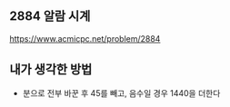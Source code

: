 ## 2884 알람 시계

<https://www.acmicpc.net/problem/2884>

## 내가 생각한 방법

- 분으로 전부 바꾼 후 45를 빼고, 음수일 경우 1440을 더한다
